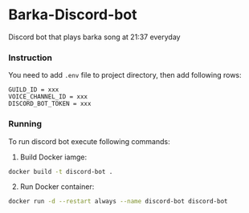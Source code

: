 # Barka-Discord-bot
Discord bot that plays barka song at 21:37 everyday


### Instruction

You need to add `.env` file to project directory, then add following rows:

```
GUILD_ID = xxx
VOICE_CHANNEL_ID = xxx
DISCORD_BOT_TOKEN = xxx
```


### Running

To run discord bot execute following commands:

1. Build Docker iamge:
```bash
docker build -t discord-bot .
```

2. Run Docker container:
```bash
docker run -d --restart always --name discord-bot discord-bot
```